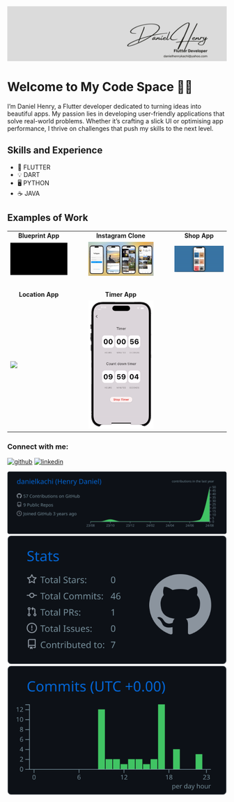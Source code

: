 ![Mobile Development](https://github.com/danielkachi/danielkachi/blob/main/Linkedin%20banner.jpeg)

# Welcome to My Code Space 👨‍💻

I’m Daniel Henry, a Flutter developer dedicated to turning ideas into beautiful apps. My passion lies in developing user-friendly applications that solve real-world problems. Whether it’s crafting a slick UI or optimising app performance, I thrive on challenges that push my skills to the next level.

## Skills and Experience 
* 📱 FLUTTER
* 💡 DART
* 🖥 PYTHON
* ☕ JAVA

## Examples of Work
<table>
  <tr>
    <td align="center">
      <strong>Blueprint App</strong>
    </td>
    <td style="width: 20px;"></td> <!-- This cell is just for spacing -->
    <td align="center">
      <strong>Instagram Clone</strong>
    </td>
    <td style="width: 20px;"></td> <!-- This cell is just for spacing -->
    <td align="center">
      <strong>Shop App</strong>
    </td>
  </tr>
  <tr>
    <td>
      <a href="https://github.com/danielkachi/blueprint_app">
        <img src="https://github.com/danielkachi/danielkachi/blob/main/blueprint.gif" width="256" />
      </a>
    </td>
    <td></td> <!-- This cell adds space -->
    <td>
      <a href="https://github.com/danielkachi/instagram-clone.git">
        <img src="https://github.com/danielkachi/danielkachi/blob/main/instagram%20cloneee.png" width="300" />
      </a>
    </td>
    <td></td> <!-- This cell adds space -->
    <td>
      <a href="https://github.com/danielkachi/shop_app">
        <img src="https://github.com/danielkachi/danielkachi/blob/main/Shop_app.gif" width="256" />
      </a>
    </td>
  </tr>
  <!-- Empty row for spacing -->
  <tr>
    <td colspan="5" style="height: 20px;"></td> <!-- Spacer row with a height of 20px -->
  </tr>
  <tr>
    <td align="center">
      <strong>Location App</strong>
    </td>
    <td style="width: 20px;"></td> <!-- This cell is just for spacing -->
    <td align="center">
      <strong>Timer App</strong>
    </td>
  </tr>
  <tr>
    <td>
      <a href="https://github.com/danielkachi/location_app">
        <img src="https://github.com/danielkachi/danielkachi/blob/main/location_app.gif" width="256" />
      </a>
    </td>
    <td></td> <!-- This cell adds space -->
    <td>
      <a href="https://github.com/danielkachi/timer_app">
        <img src="https://github.com/danielkachi/danielkachi/blob/main/timer_app.gif" width="256" />
      </a>
    </td>
</table>



### Connect with me:


[<img src='https://cdn.jsdelivr.net/npm/simple-icons@3.0.1/icons/github.svg' alt='github' height='40'>](https://github.com/danielkachi)  [<img src='https://cdn.jsdelivr.net/npm/simple-icons@3.0.1/icons/linkedin.svg' alt='linkedin' height='40'>](https://www.linkedin.com/in/daniel-henry-kachi/)  







![](https://raw.githubusercontent.com/danielkachi/dan/master/profile-summary-card-output/github_dark/0-profile-details.svg)
![](https://raw.githubusercontent.com/danielkachi/dan/master/profile-summary-card-output/github_dark/3-stats.svg)
![](https://raw.githubusercontent.com/danielkachi/dan/master/profile-summary-card-output/github_dark/4-productive-time.svg)




